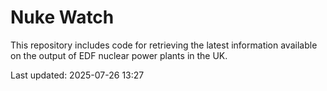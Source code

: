 # Nuke Watch

This repository includes code for retrieving the latest information available on the output of EDF nuclear power plants in the UK.

Last updated: 2025-07-26 13:27